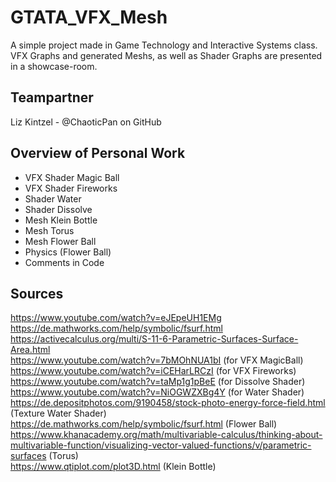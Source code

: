 # GTATA_VFX_Mesh

A simple project made in Game Technology and Interactive Systems class. VFX Graphs and generated Meshs, as well as Shader Graphs are presented in a showcase-room.

## Teampartner
Liz Kintzel - @ChaoticPan on GitHub

## Overview of Personal Work

- VFX Shader Magic Ball
- VFX Shader Fireworks
- Shader Water
- Shader Dissolve
- Mesh Klein Bottle
- Mesh Torus
- Mesh Flower Ball
- Physics (Flower Ball)
- Comments in Code

## Sources
https://www.youtube.com/watch?v=eJEpeUH1EMg  
https://de.mathworks.com/help/symbolic/fsurf.html  
https://activecalculus.org/multi/S-11-6-Parametric-Surfaces-Surface-Area.html  
https://www.youtube.com/watch?v=7bMOhNUA1bI (for VFX MagicBall)  
https://www.youtube.com/watch?v=iCEHarLRCzI (for VFX Fireworks)  
https://www.youtube.com/watch?v=taMp1g1pBeE (for Dissolve Shader)  
https://www.youtube.com/watch?v=NiOGWZXBg4Y (for Water Shader)  
https://de.depositphotos.com/9190458/stock-photo-energy-force-field.html (Texture Water
Shader)  
https://de.mathworks.com/help/symbolic/fsurf.html (Flower Ball)  
https://www.khanacademy.org/math/multivariable-calculus/thinking-about-multivariable-function/visualizing-vector-valued-functions/v/parametric-surfaces (Torus)  
https://www.qtiplot.com/plot3D.html (Klein Bottle)  

